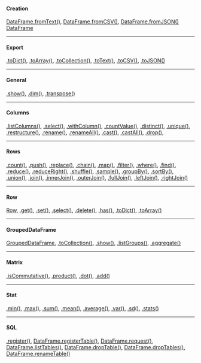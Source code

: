 #### Creation

[DataFrame.fromText()](./md-api/dataframe.md#fromtext),
[DataFrame.fromCSV()](./md-api/dataframe.md#fromcsv),
[DataFrame.fromJSON()](./md-api/dataframe.md#fromjson)
[DataFrame](./md-api/dataframe.md#constructor)

---

#### Export

[.toDict()](./md-api/dataframe.md#todict),
[.toArray()](./md-api/dataframe.md#toarray),
[.toCollection()](./md-api/dataframe.md#tocollection),
[.toText()](./md-api/dataframe.md#totext),
[.toCSV()](./md-api/dataframe.md#tocsv),
[.toJSON()](./md-api/dataframe.md#tojson)

---

#### General

[.show()](./md-api/dataframe.md#show),
[.dim()](./md-api/dataframe.md#dim),
[.transpose()](./md-api/dataframe.md#transpose)

---

#### Columns

[.listColumns()](./md-api/dataframe.md#listcolumns),
[.select()](./md-api/dataframe.md#select),
[.withColumn()](./md-api/dataframe.md#withcolumn),
[.countValue()](./md-api/dataframe.md#countvalue),
[.distinct()](./md-api/dataframe.md#distinct),
[.unique()](./md-api/dataframe.md#unique),
[.restructure()](./md-api/dataframe.md#restructure),
[.rename()](./md-api/dataframe.md#rename),
[.renameAll()](./md-api/dataframe.md#renameall),
[.cast()](./md-api/dataframe.md#cast),
[.castAll()](./md-api/dataframe.md#castall),
[.drop()](./md-api/dataframe.md#drop),

---

#### Rows

[.count()](./md-api/dataframe.md#count),
[.push()](./md-api/dataframe.md#push),
[.replace()](./md-api/dataframe.md#replace),
[.chain()](./md-api/dataframe.md#chain),
[.map()](./md-api/dataframe.md#map),
[.filter()](./md-api/dataframe.md#filter),
[.where()](./md-api/dataframe.md#where),
[.find()](./md-api/dataframe.md#find),
[.reduce()](./md-api/dataframe.md#reduce),
[.reduceRight()](./md-api/dataframe.md#reducebight),
[.shuffle()](./md-api/dataframe.md#shuffle),
[.sample()](./md-api/dataframe.md#sample),
[.groupBy()](./md-api/dataframe.md#groupby),
[.sortBy()](./md-api/dataframe.md#sortby),
[.union()](./md-api/dataframe.md#union),
[.join()](./md-api/dataframe.md#join),
[.innerJoin()](./md-api/dataframe.md#innerjoin),
[.outerJoin()](./md-api/dataframe.md#outerjoin),
[.fullJoin()](./md-api/dataframe.md#fulljoin),
[.leftJoin()](./md-api/dataframe.md#leftjoin),
[.rightJoin()](./md-api/dataframe.md#rightjoin)

---

#### Row

[Row](./md-api/row.md#constructor),
[.get()](./md-api/row.md#get),
[.set()](./md-api/row.md#set),
[.select()](./md-api/row.md#select),
[.delete()](./md-api/row.md#delete),
[.has()](./md-api/row.md#has),
[.toDict()](./md-api/row.md#todict),
[.toArray()](./md-api/row.md#toarray)

---

#### GroupedDataFrame

[GroupedDataFrame](./md-api/groupedDataframe.md#constructor),
[.toCollection()](./md-api/groupedDataframe.md#tocollection),
[.show()](./md-api/groupedDataframe.md#show),
[.listGroups()](./md-api/groupedDataframe.md#listgroups),
[.aggregate()](./md-api/groupedDataframe.md#aggregate)

---

#### Matrix

[.isCommutative()](./md-api/modules/matrix.md#iscommutative),
[.product()](./md-api/modules/matrix.md#product),
[.dot()](./md-api/modules/matrix.md#dot),
[.add()](./md-api/modules/matrix.md#add)

---

#### Stat

[.min()](./md-api/modules/sql.md#min),
[.max()](./md-api/modules/sql.md#max),
[.sum()](./md-api/modules/sql.md#sum),
[.mean()](./md-api/modules/sql.md#mean),
[.average()](./md-api/modules/sql.md#average),
[.var()](./md-api/modules/sql.md#var),
[.sd()](./md-api/modules/sql.md#sd),
[.stats()](./md-api/modules/sql.md#stats)

---

#### SQL

[.register()](./md-api/modules/sql.md#register),
[DataFrame.registerTable()](./md-api/modules/sql.md#registerTable),
[DataFrame.request()](./md-api/modules/sql.md#request),
[DataFrame.listTables()](./md-api/modules/sql.md#listtables),
[DataFrame.dropTable()](./md-api/modules/sql.md#droptable),
[DataFrame.dropTables()](./md-api/modules/sql.md#droptables),
[DataFrame.renameTable()](./md-api/modules/sql.md#renametable)
